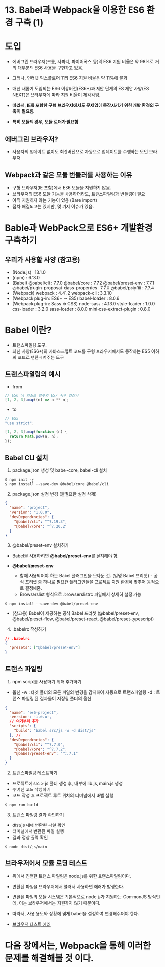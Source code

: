 # 13. Babel과 Webpack을 이용한 ES6 환경 구축 (1)

# 도입

- 에버그린 브라우저(크롬, 사파리, 파이어폭스 등)의 ES6 지원 비율은 약 98%로 거의 대부분의 ES6 사용을 구현하고 있음.
- 그러나, 인터넷 익스플로어 11의 ES6 지원 비율은 약 11%에 불과
- 매년 새롭게 도입되는 ES6 이상버전(ES6+)과 제안 단계의 ES 제안 사양(ES NEXT)은 브라우저에 따라 지원 비율이 제각각임.

- **따라서, IE를 포함한 구형 브라우저에서도 문제없이 동작시키기 위한 개발 환경의 구축이 필요함.**
- **특히 모듈의 경우, 모듈 로더가 필요함**

## 에버그린 브라우저?

- 사용자의 업데이트 없이도 최신버전으로 자동으로 업데이트를 수행하는 모던 브라우저

## Webpack과 같은 모듈 번들러를 사용하는 이유

- 구형 브라우저(IE 포함)에서 ES6 모듈을 지원하지 않음.
- 브라우저의 ES6 모듈 기능을 사용하더라도, 트랜스파일링과 번들링이 필요
- 아직 지원하지 않는 기능이 있음 (Bare import)
- 점차 해결되고는 있지만, 몇 가지 이슈가 있음.

# Bable과 WebPack으로 ES6+ 개발환경 구축하기

## 우리가 사용할 사양 (참고용)

- (Node.js) : 13.1.0
- (npm) : 6.13.0
- (Babel)
  @babel/cli : 7.7.0
  @babel/core : 7.7.2
  @babel/preset-env : 7.7.1
  @babel/plugin-proposal-class-properties : 7.7.0
  @babel/polyfill : 7.7.4
- (Webpack)
  webpack : 4.41.2
  webpack-cli : 3.3.10
- (Webpack plug-in: ES6+ ⇒ ES5)
  babel-loader : 8.0.6
- (Webpack plug-in: Sass ⇒ CSS)
  node-sass : 4.13.0
  style-loader : 1.0.0
  css-loader : 3.2.0
  sass-loader : 8.0.0
  mini-css-extract-plugin : 0.8.0

# Babel 이란?

- 트랜스파일링 도구.
- 최신 사양(ES6+)의 자바스크립트 코드를 구형 브라우저에서도 동작하는 ES5 이하의 코드로 변환시켜주는 도구

## 트랜스파일링의 예시

- from

```js
// ES6 의 화살표 함수와 ES7 지수 연산자
[1, 2, 3].map((n) => n ** n);
```

- to

```js
// ES5
"use strict";

[1, 2, 3].map(function (n) {
  return Math.pow(n, n);
});
```

## Babel CLI 설치

1. package.json 생성 및 babel-core, babel-cli 설치

```
$ npm init -y
$ npm install --save-dev @babel/core @babel/cli
```

2. package.json 설정 변경 (불필요한 설정 삭제)

```json
{
  "name": "project",
  "version": "1.0.0",
  "devDependencies": {
    "@babel/cli": "^7.19.3",
    "@babel/core": "^7.20.2"
  }
}
```

3. @babel/preset-env 설치하기

- Babel을 사용하려면 **@babel/preset-env**를 설치해야 함.
- **@babel/preset-env**

  - 함께 사용되어야 하는 Babel 플러그인을 모아둔 것. (일명 Babel 프리셋) - 공식 프리셋 중 하나로 필요한 플러그인들을 프로젝트 지원 환경에 맞추어 동적으로 결정해줌.
  - Browserslist 형식으로 .browserslistrc 파일에서 상세히 설정 가능

```
$ npm install --save-dev @babel/preset-env
```

- (참고용) Babel이 제공하는 공식 Babel 프리셋 (@babel/preset-env, @babel/preset-flow, @babel/preset-react, @babel/preset-typescript)

4. .babelrc 작성하기

```json
// .babelrc
{
  "presets": ["@babel/preset-env"]
}
```

## 트랜스 파일링

1. npm script를 사용하기 위해 추가하기

- 옵션
  -w : 타겟 폴더의 모든 파일의 변경을 감지하여 자동으로 트랜스파일링
  -d : 트랜스 파일링 된 결과물이 저장될 폴더의 옵션

```json
{
  "name": "es6-project",
  "version": "1.0.0",
  // 여기부터 추가
  "scripts": {
    "build": "babel src/js -w -d dist/js"
  }, //
  "devDependencies": {
    "@babel/cli": "^7.7.0",
    "@babel/core": "^7.7.2",
    "@babel/preset-env": "^7.7.1"
  }
}
```

2. 트랜스파일링 테스트하기

- 프로젝트에 src > js 폴더 생성 후, 내부에 lib.js, main.js 생성
- 주어진 코드 작성하기
- 코드 작성 후 프로젝트 루트 위치의 터미널에서 바벨 실행

```
$ npm run build
```

3. 트랜스 파일링 결과 확인하기

- dist/js 내에 변환된 파일 확인
- 터미널에서 변환된 파일 실행
- 결과 정상 출력 확인

```
$ node dist/js/main
```

## 브라우저에서 모듈 로딩 테스트

- 위에서 진행한 트랜스 파일링은 node.js를 위한 트랜스파일링이다.
- 변환된 파일을 브라우저에서 불러서 사용하면 에러가 발생한다.
- 변환된 파일의 모듈 시스템은 기본적으로 node.js가 지원하는 CommonJS 방식인데, 이는 브라우저에서는 지원하지 않기 때문이다.
- 따라서, 사용 용도와 상황에 맞게 babel을 설정하여 변경해주어야 한다.

- [브라우저 테스트 에러](./pictures/%EB%B8%8C%EB%9D%BC%EC%9A%B0%EC%A0%80%20%ED%85%8C%EC%8A%A4%ED%8A%B8%20%EC%97%90%EB%9F%AC.png)

# 다음 장에서는, Webpack을 통해 이러한 문제를 해결해볼 것 이다.
